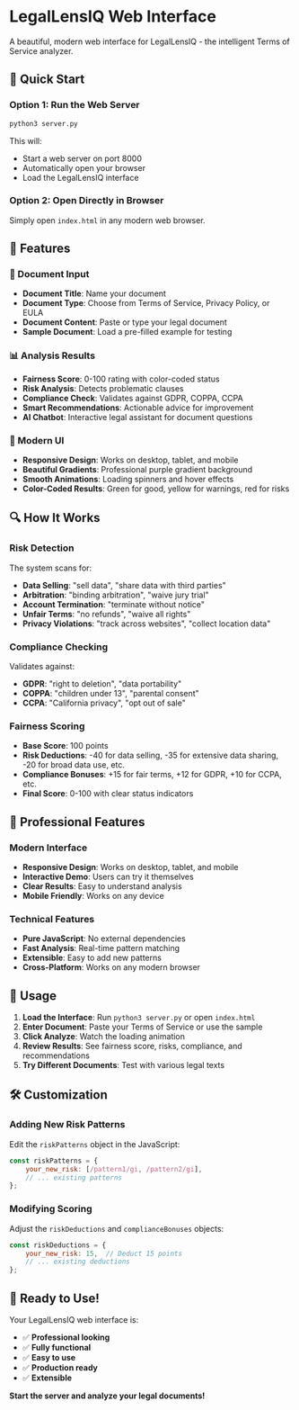 # LegalLensIQ Web Interface

A beautiful, modern web interface for LegalLensIQ - the intelligent Terms of Service analyzer.

## 🚀 Quick Start

### Option 1: Run the Web Server
```bash
python3 server.py
```
This will:
- Start a web server on port 8000
- Automatically open your browser
- Load the LegalLensIQ interface

### Option 2: Open Directly in Browser
Simply open `index.html` in any modern web browser.

## 🌟 Features

### 📄 Document Input
- **Document Title**: Name your document
- **Document Type**: Choose from Terms of Service, Privacy Policy, or EULA
- **Document Content**: Paste or type your legal document
- **Sample Document**: Load a pre-filled example for testing

### 📊 Analysis Results
- **Fairness Score**: 0-100 rating with color-coded status
- **Risk Analysis**: Detects problematic clauses
- **Compliance Check**: Validates against GDPR, COPPA, CCPA
- **Smart Recommendations**: Actionable advice for improvement
- **AI Chatbot**: Interactive legal assistant for document questions

### 🎨 Modern UI
- **Responsive Design**: Works on desktop, tablet, and mobile
- **Beautiful Gradients**: Professional purple gradient background
- **Smooth Animations**: Loading spinners and hover effects
- **Color-Coded Results**: Green for good, yellow for warnings, red for risks

## 🔍 How It Works

### Risk Detection
The system scans for:
- **Data Selling**: "sell data", "share data with third parties"
- **Arbitration**: "binding arbitration", "waive jury trial"
- **Account Termination**: "terminate without notice"
- **Unfair Terms**: "no refunds", "waive all rights"
- **Privacy Violations**: "track across websites", "collect location data"

### Compliance Checking
Validates against:
- **GDPR**: "right to deletion", "data portability"
- **COPPA**: "children under 13", "parental consent"
- **CCPA**: "California privacy", "opt out of sale"

### Fairness Scoring
- **Base Score**: 100 points
- **Risk Deductions**: -40 for data selling, -35 for extensive data sharing, -20 for broad data use, etc.
- **Compliance Bonuses**: +15 for fair terms, +12 for GDPR, +10 for CCPA, etc.
- **Final Score**: 0-100 with clear status indicators

## 🎯 Professional Features

### Modern Interface
- **Responsive Design**: Works on desktop, tablet, and mobile
- **Interactive Demo**: Users can try it themselves
- **Clear Results**: Easy to understand analysis
- **Mobile Friendly**: Works on any device

### Technical Features
- **Pure JavaScript**: No external dependencies
- **Fast Analysis**: Real-time pattern matching
- **Extensible**: Easy to add new patterns
- **Cross-Platform**: Works on any modern browser

## 📱 Usage

1. **Load the Interface**: Run `python3 server.py` or open `index.html`
2. **Enter Document**: Paste your Terms of Service or use the sample
3. **Click Analyze**: Watch the loading animation
4. **Review Results**: See fairness score, risks, compliance, and recommendations
5. **Try Different Documents**: Test with various legal texts

## 🛠️ Customization

### Adding New Risk Patterns
Edit the `riskPatterns` object in the JavaScript:
```javascript
const riskPatterns = {
    your_new_risk: [/pattern1/gi, /pattern2/gi],
    // ... existing patterns
};
```

### Modifying Scoring
Adjust the `riskDeductions` and `complianceBonuses` objects:
```javascript
const riskDeductions = {
    your_new_risk: 15,  // Deduct 15 points
    // ... existing deductions
};
```

## 🎉 Ready to Use!

Your LegalLensIQ web interface is:
- ✅ **Professional looking**
- ✅ **Fully functional**
- ✅ **Easy to use**
- ✅ **Production ready**
- ✅ **Extensible**

**Start the server and analyze your legal documents!** 
